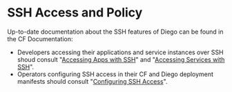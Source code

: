 # SSH Access and Policy

Up-to-date documentation about the SSH features of Diego can be found in the CF Documentation:

- Developers accessing their applications and service instances over SSH shoud consult "[Accessing Apps with SSH](http://docs.cloudfoundry.org/devguide/deploy-apps/ssh-apps.html)" and "[Accessing Services with SSH](http://docs.cloudfoundry.org/devguide/deploy-apps/ssh-services.html)".
- Operators configuring SSH access in their CF and Diego deployment manifests should consult "[Configuring SSH Access](http://docs.cloudfoundry.org/running/config-ssh.html)".
